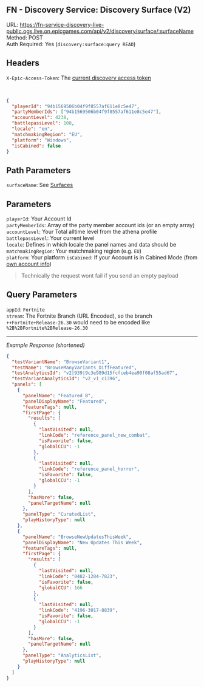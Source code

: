 ## FN - Discovery Service: Discovery Surface (V2)

URL: https://fn-service-discovery-live-public.ogs.live.on.epicgames.com/api/v2/discovery/surface/:surfaceName \
Method: POST \
Auth Required: Yes (`discovery:surface:query READ`)

## Headers

`X-Epic-Access-Token`: The [current discovery access token](/Fortnite/Creative/DiscoveryAccessToken.md)

<br/>

```json
{
  "playerId": "94b1569506b04f9f8557af611e8c5e47",
  "partyMemberIds": ["94b1569506b04f9f8557af611e8c5e47"],
  "accountLevel": 4238,
  "battlepassLevel": 108,
  "locale": "en",
  "matchmakingRegion": "EU",
  "platform": "Windows",
  "isCabined": false
}
```

## Path Parameters

`surfaceName`: See [Surfaces](../README.md#surfaces)

## Parameters

`playerId`: Your Account Id <br/>
`partyMemberIds`: Array of the party member account ids (or an empty array) <br/>
`accountLevel`: Your Total alltime level from the athena profile <br/>
`battlepassLevel`: Your current level <br/>
`locale`: Defines in which locale the panel names and data should be <br/>
`matchmakingRegion`: Your matchmaking region (e.g. `EU`) <br/>
`platform`: Your platform
`isCabined`: If your Account is in Cabined Mode (from [own account info](../../../AccountService/Account/Lookup/AccountId.md))

> Technically the request wont fail if you send an empty payload

## Query Parameters

`appId`: `Fortnite` <br/>
`stream`: The Fortnite Branch (URL Encoded), so the branch `++Fortnite+Release-26.30` would need to be encoded like `%2B%2BFortnite%2BRelease-26.30`

---

_Example Response (shortened)_

```json
{
  "testVariantName": "BrowseVariant1",
  "testName": "BrowseManyVariants_DiffFeatured",
  "testAnalyticsId": "v2|939|9c3e989d15fcfceb4ea90f08af55ad67",
  "testVariantAnalyticsId": "v2_v1_c1396",
  "panels": [
    {
      "panelName": "Featured_B",
      "panelDisplayName": "Featured",
      "featureTags": null,
      "firstPage": {
        "results": [
          {
            "lastVisited": null,
            "linkCode": "reference_panel_new_combat",
            "isFavorite": false,
            "globalCCU": -1
          },
          {
            "lastVisited": null,
            "linkCode": "reference_panel_horror",
            "isFavorite": false,
            "globalCCU": -1
          }
        ],
        "hasMore": false,
        "panelTargetName": null
      },
      "panelType": "CuratedList",
      "playHistoryType": null
    },
    {
      "panelName": "BrowseNewUpdatesThisWeek",
      "panelDisplayName": "New Updates This Week",
      "featureTags": null,
      "firstPage": {
        "results": [
          {
            "lastVisited": null,
            "linkCode": "0482-1284-7823",
            "isFavorite": false,
            "globalCCU": 166
          },
          {
            "lastVisited": null,
            "linkCode": "4196-3017-8839",
            "isFavorite": false,
            "globalCCU": -1
          }
        ],
        "hasMore": false,
        "panelTargetName": null
      },
      "panelType": "AnalyticsList",
      "playHistoryType": null
    }
  ]
}
```
